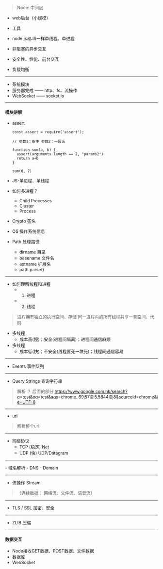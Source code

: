 > Node: 中间层
- web后台（小规模）
- 工具

- node.js和JS一样单线程、单进程

- 非阻塞的异步交互
  

- 安全性、性能、前台交互

- 负载均衡


<hr/>

- 系统模块
- 服务器完成 —— http、fs、流操作
- WebSocket —— socket.io
  

<hr/>

#### 模块讲解

- assert
  
  ```
  const assert = require('assert');

  // 参数1：条件 参数2：一段话 

  function sum(a, b) {
    assert(arguments.length == 2, "params2")
    return a+b
  }

  sum(8, 7)
  ```



- JS-单进程、单线程  
  
-  如何多进程？
    - Child Processes
    - Cluster
    - Process 
  
- Crypto  签名
  
- OS  操作系统信息
- Path 处理路径
    - dirname   目录
    - basename  文件名
    - extname   扩展名
    - path.parse()


<hr/>

- 如何理解线程和进程
  - 1. 进程
  - 2. 线程
  
> 进程拥有独立的执行空间、存储
> 同一进程内的所有线程共享一套空间、代码

- 多线程  
  - 成本高(慢)；安全(进程间隔离)；进程间通信麻烦
- 多线程  
  - 成本低(快)；不安全(线程要死一块死)；线程间通信容易


<hr/>

- Events 事件队列

<hr/>

- Query Strings   查询字符串

 > 解析 ？ 后面的部分 
  https://www.google.com.hk/search?q=test&oq=test&aqs=chrome..69i57j0l5.5644j0j8&sourceid=chrome&ie=UTF-8

  <hr/>

  - url
> 解析整个url


  <hr/>

 - 网络协议
    - TCP (稳定)    Net
    - UDP (快)      UDP/Datagram

  <hr/>
  - 域名解析
    - DNS
    - Domain


<hr/>

- 流操作 Stream
>（连续数据： 网络流、文件流、语音流）

<hr/>

- TLS / SSL
  加密、安全

<hr/>

- ZLIB 压缩

<hr/>

#### 数据交互

- Node接收GET数据、POST数据、文件数据
- 数据库
- WebSocket
